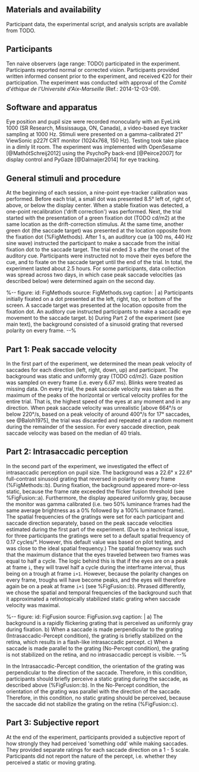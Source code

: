 ## Materials and availability

Participant data, the experimental script, and analysis scripts are available from TODO.

## Participants

Ten naive observers (age range: TODO) participated in the experiment. Participants reported normal or corrected vision. Participants provided written informed consent prior to the experiment, and received €20 for their participation. The experiment was conducted with approval of the *Comité d'éthique de l'Université d'Aix-Marseille* (Ref.: 2014-12-03-09).

## Software and apparatus

Eye position and pupil size were recorded monocularly with an EyeLink 1000 (SR Research, Mississauga, ON, Canada), a video-based eye tracker sampling at 1000 Hz. Stimuli were presented on a gamma-calibrated 21" ViewSonic p227f CRT monitor (1024x768, 150 Hz). Testing took take place in a dimly lit room. The experiment was implemented with OpenSesame [@MathôtSchreij2012] using the PsychoPy back-end [@Peirce2007] for display control and PyGaze [@Dalmaijer2014] for eye tracking.

## General stimuli and procedure

At the beginning of each session, a nine-point eye-tracker calibration was performed. Before each trial, a small dot was presented 8.5° left of, right of, above, or below the display center. When a stable fixation was detected, a one-point recalibration ('drift correction') was performed. Next, the trial started with the presentation of a green fixation dot (TODO cd/m2) at the same location as the drift-correction stimulus. At the same time, another green dot (the saccade target) was presented at the location opposite from the fixation dot (%FigMethods). After 1 s, an auditory cue (a 100 ms, 440 Hz sine wave) instructed the participant to make a saccade from the initial fixation dot to the saccade target. The trial ended 3 s after the onset of the auditory cue. Participants were instructed not to move their eyes before the cue, and to fixate on the saccade target until the end of the trial. In total, the experiment lasted about 2.5 hours. For some participants, data collection was spread across two days, in which case peak saccade velocities (as described below) were determined again on the second day.

%--
figure:
 id: FigMethods
 source: FigMethods.svg
 caption: |
  a) Participants initially fixated on a dot presented at the left, right, top, or bottom of the screen. A saccade target was presented at the location opposite from the fixation dot. An auditory cue instructed participants to make a saccadic eye movement to the saccade target. b) During Part 2 of the experiment (see main text), the background consisted of a sinusoid grating that reversed polarity on every frame.
--%

## Part 1: Peak saccade velocity

In the first part of the experiment, we determined the mean peak velocity of saccades for each direction (left, right, down, up) and participant. The background was static and uniformly gray (TODO cd/m2). Gaze position was sampled on every frame (i.e. every 6.67 ms). Blinks were treated as missing data. On every trial, the peak saccade velocity was taken as the maximum of the peaks of the horizontal or vertical velocity profiles for the entire trial. That is, the highest speed of the eyes at any moment and in any direction. When peak saccade velocity was unrealistic [above 664°/s or below 220°/s, based on a peak velocity of around 400°/s for 17° saccades, see @Baloh1975], the trial was discarded and repeated at a random moment during the remainder of the session. For every saccade direction, peak saccade velocity was based on the median of 40 trials.

## Part 2: Intrasaccadic perception

In the second part of the experiment, we investigated the effect of intrasaccadic perception on pupil size. The background was a 22.6° x 22.6° full-contrast sinusoid grating that reversed in polarity on every frame (%FigMethods::b). During fixation, the background appeared more-or-less static, because the frame rate exceeded the flicker fusion threshold (see %FigFusion::a). Furthermore, the display appeared uniformly gray, because the monitor was gamma calibrated (i.e. two 50% luminance frames had the same average brightness as a 0% followed by a 100% luminance frame). The spatial frequencies of the gratings were set for each participant and saccade direction separately, based on the peak saccade velocities estimated during the first part of the experiment. (Due to a technical issue, for three participants the gratings were set to a default spatial frequency of 0.17 cycles/°. However, this default value was based on pilot testing, and was close to the ideal spatial frequency.) The spatial frequency was such that the maximum distance that the eyes traveled between two frames was equal to half a cycle. The logic behind this is that if the eyes are on a peak at frame `i`, they will travel half a cycle during the interframe interval, thus being on a trough at frame `i+1`. However, because the polarity changes on every frame, troughs will have become peaks, and the eyes will therefore again be on a peak at frame `i+1` (see %FigFusion::b). Phrased differently, we chose the spatial and temporal frequencies of the background such that it approximated a retinotopically stabilized static grating when saccade velocity was maximal.

%--
figure:
 id: FigFusion
 source: FigFusion.svg
 caption: |
  a) The background is a rapidly flickering grating that is perceived as uniformly gray during fixation. b) When a saccade is made perpendicular to the grating (Intrasaccadic-Percept condition), the grating is briefly stabilized on the retina, which results in a flash-like intrasaccadic percept. c) When a saccade is made parallel to the grating (No-Percept condition), the grating is not stabilized on the retina, and no intrasaccadic percept is visible.
--%

In the Intrasaccadic-Percept condition, the orientation of the grating was perpendicular to the direction of the saccade. Therefore, in this condition, participants should briefly perceive a static grating during the saccade, as described above (%FigFusion::b). In the No-Percept condition, the orientation of the grating was parallel with the direction of the saccade. Therefore, in this condition, no static grating should be perceived, because the saccade did not stabilize the grating on the retina (%FigFusion::c).

## Part 3: Subjective report

At the end of the experiment, participants provided a subjective report of how strongly they had perceived 'something odd' while making saccades. They provided separate ratings for each saccade direction on a 1 - 5 scale. Participants did not report the nature of the percept, i.e. whether they perceived a static or moving grating.
